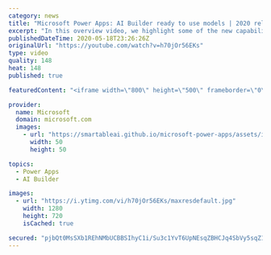 ```yaml
---
category: news
title: "Microsoft Power Apps: AI Builder ready to use models | 2020 release wave 1 overview"
excerpt: "In this overview video, we highlight some of the new capabilities included in the latest update to Microsoft Power Apps, AI Builder ready to use models.     Here are the capabilities covered:   • Entity extraction helps you by identifying and extracting people, dates, places, locations, etc. from text"
publishedDateTime: 2020-05-18T23:26:26Z
originalUrl: "https://youtube.com/watch?v=h70jOr56EKs"
type: video
quality: 148
heat: 148
published: true

featuredContent: "<iframe width=\"800\" height=\"500\" frameborder=\"0\" src=\"https://www.youtube.com/embed/h70jOr56EKs\" allow=\"accelerometer; autoplay; encrypted-media; gyroscope; picture-in-picture\" allowfullscreen></iframe>"

provider:
  name: Microsoft
  domain: microsoft.com
  images:
    - url: "https://smartableai.github.io/microsoft-power-apps/assets/images/organizations/microsoft.com-50x50.jpg"
      width: 50
      height: 50

topics:
  - Power Apps
  - AI Builder

images:
  - url: "https://i.ytimg.com/vi/h70jOr56EKs/maxresdefault.jpg"
    width: 1280
    height: 720
    isCached: true

secured: "pjbQt0MsSXb1REhNMbUCBBSIhyC1i/Su3c1YvT6UpNEsqZBHCJq4SbVy5sqZ1lkWeQVp9mstn+UGBG9XZrievEiUtyzyNirKEbpCOTGEA1byR/7kvSroYFRAPUggyV7nXPseF8CEQWwfnD8MdJoA8ZNXjgqS1LFwbCLEXjwwMf5JnRzgcNs4OryE898YMLxFnByU553637igle40/rZYdSGQjCBD4JdeTb/1/O4qTiEToZhpM7m/CeW0kMhnerUbM4tuPd5sCHRYPUxPAAilHshiMFlxXSNWg7UITtfFfYY6Vt5lfzzd0jxIRmSayHSrjJ3PLGdJgD+TvxEVyEvOqd0TaRWSPe9sMLUjbtyuYzvTGMYbFFKR4G/UAFClFvGoL+N+UsyzavaASJczCo3XJOMpANoEfxfJUyGOA9Y3MUgSsUn3opGUAiCICIgmC0a5;M0S9vlYl33+WEvlU2VTlRQ=="
---
```



